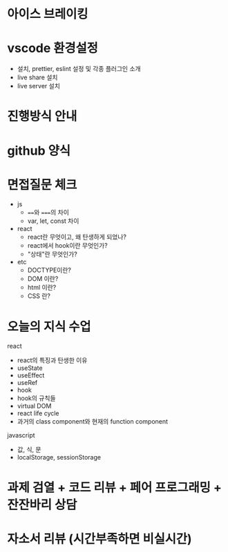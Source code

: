 # 아이스 브레이킹

# vscode 환경설정

- 설치, prettier, eslint 설정 및 각종 플러그인 소개
- live share 설치
- live server 설치

# 진행방식 안내

# github 양식

# 면접질문 체크

- js
  - `==`와 `===`의 차이
  - var, let, const 차이
- react
  - react란 무엇이고, 왜 탄생하게 되었나?
  - react에서 hook이란 무엇인가?
  - "상태"란 무엇인가?
- etc
  - DOCTYPE이란?
  - DOM 이란?
  - html 이란?
  - CSS 란?

# 오늘의 지식 수업

react

- react의 특징과 탄생한 이유
- useState
- useEffect
- useRef
- hook
- hook의 규칙들
- virtual DOM
- react life cycle
- 과거의 class component와 현재의 function component

javascript

- 값, 식, 문
- localStorage, sessionStorage

# 과제 검열 + 코드 리뷰 + 페어 프로그래밍 + 잔잔바리 상담

# 자소서 리뷰 (시간부족하면 비실시간)

